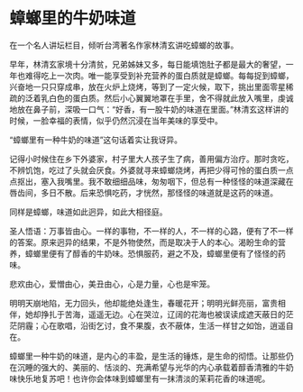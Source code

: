 # 蟑螂里的牛奶味道

在一个名人讲坛栏目，倾听台湾著名作家林清玄讲吃蟑螂的故事。 

早年，林清玄家境十分清贫，兄弟姊妹又多，每日能填饱肚子都是最大的奢望，一年也难得吃上一次肉。唯一能享受到补充营养的蛋白质就是蟑螂。每每捉到蟑螂，兴奋地一只只穿成串，放在火炉上烧烤，等到了一定火候，取下，挑出里面零星稀疏的泛着乳白色的蛋白质。然后小心翼翼地罩在手里，舍不得就此放入嘴里，虔诚地放在鼻子前，深吸一口气：“好香，有一股牛奶的味道在里面。”林清玄这样讲的时候，一脸幸福的表情，似乎仍然沉浸在当年美味的享受中。 

“蟑螂里有一种牛奶的味道”这句话着实让我讶异。 

记得小时候住在乡下外婆家，村子里大人孩子生了病，善用偏方治疗。那时贪吃，不辨饥饱，吃过了头就会厌食。外婆就寻来蟑螂烧烤，再把少得可怜的蛋白质一点点抠出，塞入我嘴里。我不敢细细品味，匆匆咽下，但总有一种怪怪的味道深藏在唇齿间，多日不散。后来恐惧吃药，才恍然，那怪怪的味道就是这药的味道。 

同样是蟑螂，味道如此迥异，如此大相径庭。 

圣人悟语：万事皆由心。一样的事物，不一样的人，不一样的心路，便有了不一样的答案。原来迥异的结果，不是外物使然，而是取决于人的本心。渴盼生命的营养，蟑螂里便有了醇香的牛奶味。恐惧服药，避之不及，蟑螂里便有了怪怪的药味。 

悲欢由心，爱憎由心，美丑由心，心是力量，心也是牢笼。 

明明天崩地陷，无力回头，他却能绝处逢生，春暖花开；明明光鲜亮丽，富贵相伴，她却挣扎于苦海，遥遥无边。心在哭泣，辽阔的花海也被误读成遮天蔽日的茫茫阴霾；心在歌唱，沿街乞讨，食不果腹，衣不蔽体，生活一样甘之如饴，逍遥自在。 

蟑螂里一种牛奶的味道，是内心的丰盈，是生活的锤炼，是生命的彻悟。让那些仍在沉睡的强大的、美丽的、恬淡的、充满希望与光华的内心承载着醇香清雅的牛奶味快乐地复苏吧！也许你会体味到蟑螂里有一抹清淡的茉莉花香的味道呢。